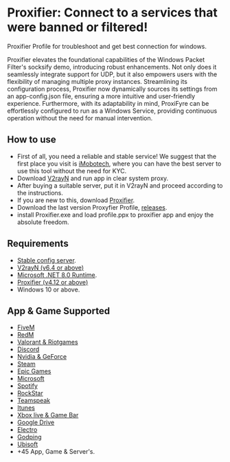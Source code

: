 # Proxifier: Connect to a services that were banned or filtered!
Proxifier Profile for troubleshoot and get best connection for windows.


Proxifier elevates the foundational capabilities of the Windows Packet Filter's socksify demo, introducing robust enhancements. Not only does it seamlessly integrate support for UDP, but it also empowers users with the flexibility of managing multiple proxy instances. Streamlining its configuration process, Proxifier now dynamically sources its settings from an app-config.json file, ensuring a more intuitive and user-friendly experience. Furthermore, with its adaptability in mind, ProxiFyre can be effortlessly configured to run as a Windows Service, providing continuous operation without the need for manual intervention.


## How to use
- First of all, you need a reliable and stable service! We suggest that the first place you visit is [iMobotech](https://imobotech.com/), where you can have the best server to use this tool without the need for KYC.
- Download [V2rayN](https://github.com/2dust/v2rayN/releases) and run app in clear system proxy.
- After buying a suitable server, put it in V2rayN and proceed according to the instructions.
- If you are new to this, download [Proxifier](https://www.proxifier.com/download/).
- Download the last version Proxyfier Profile, [releases](https://github.com/Alighandchi/Proxifier/releases).
- install Proxifier.exe and load profile.ppx to proxifier app and enjoy the absolute freedom.


## Requirements  
- [Stable config server](https://imobotech.com/).
- [V2rayN (v6.4 or above)](https://github.com/2dust/v2rayN/releases)
- [Microsoft .NET 8.0 Runtime](https://dotnet.microsoft.com/en-us/download/dotnet/8.0).
- [Proxifier (v4.12 or above)](https://www.proxifier.com/download/)
- Windows 10 or above.


## App & Game Supported
- [FiveM](https://fivem.net/)
- [RedM](https://redm.net/)
- [Valorant & Riotgames](https://playvalorant.com/)
- [Discord](Discord.com)
- [Nvidia & GeForce](https://www.nvidia.com/)
- [Steam](https://steamcommunity.com/)
- [Epic Games](https://store.epicgames.com/)
- [Microsoft](https://support.microsoft.com/)
- [Spotify](https://open.spotify.com/)
- [RockStar](https://www.rockstargames.com/)
- [Teamspeak](https://www.teamspeak.com/en/)
- [Itunes](https://www.apple.com/itunes/)
- [Xbox live & Game Bar](https://www.xbox.com/)
- [Google Drive](drive.google.com)
- [Electro](https://electrotm.org/)
- [Godping](https://godping.ir/)
- [Ubisoft](https://Ubisoft.com/)
- +45 App, Game & Server's.
